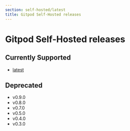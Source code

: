 ```yaml
---
section: self-hosted/latest
title: Gitpod Self-Hosted releases
---
```


<script context="module">
  export const prerender = true;
</script>

# Gitpod Self-Hosted releases

## Currently Supported

- [latest](../latest)

## Deprecated

- v0.9.0
- v0.8.0
- v0.7.0
- v0.5.0
- v0.4.0
- v0.3.0
